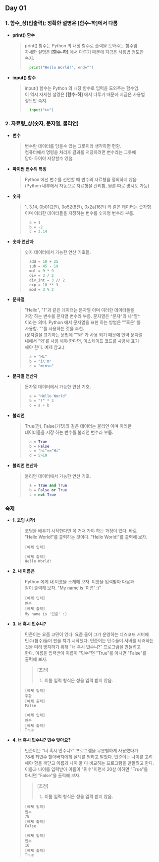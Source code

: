 ## Day 01

### 1. 함수_상(입출력); 정확한 설명은 [**함수-하**]에서 다룸

* **print() 함수**
  > print() 함수는 Python 의 내장 함수로 출력을 도와주는 함수임.\
  > 자세한 설명은 **[함수-하]** 에서 다루기 때문에 지금은 사용법 정도만\
  > 숙지.
  > ```python
  >   print("Hello World!", end="")
  > ```

* **input() 함수**
  > input() 함수는 Python 의 내장 함수로 입력을 도와주는 함수임.\
  > 이 역시 자세한 설명은 **[함수-하]** 에서 다루기 때문에 지금은 사용법\
  > 정도만 숙지.
  > ```python
  >   input(">>")
  > ```

### 2. 자료형_상(숫자, 문자열, 불리언)

* **변수**
  > 변수란 데이터를 담을수 있는 그릇이라 생각하면 편함.\
  > 컴퓨터에서 명령을 처리후 결과를 저장하려면 변수라는 그릇에\
  > 담아 두어야 저장할수 있음.

* **파이썬 변수의 특징**
  > Python 에선 변수를 선언할 때 변수의 자료형을 정의하지 않음\
  > (Python 내부에서 자동으로 자료형을 관리함, 물론 따로 명시도 가능)

* **숫자**
  > 1, 3.14, 0b01(2진), 0o52(8진), 0x2a(16진) 와 같은 데이터는 숫자형\
  > 이며 이러한 데이터들을 저장하는 변수를 숫자형 변수라 부름.
  > ```python
  >   a = 1
  >   b = -2
  >   c = 3.14
  > ```

* **숫자 연산자**
  > 숫자 데이터에서 가능한 연산 기호들.
  > ```python
  >   add = 10 + 25
  >   sub = 45 - 19
  >   mul = 9 * 9
  >   div = 3 / 2
  >   div_int = 3 // 2
  >   exp = 10 ** 3
  >   mod = 3 % 2
  > ```

* **문자열**
  > "Hello", "1"과 같은 데이터는 문자열 이며 이러한 데이터들을\
  > 저장 하는 변수를 문자열 변수라 부름. 문자열은 ^문자^의 나^열^\
  > 이라는 의미. Python 에서 문자열을 표현 하는 방법은 ""혹은''를\
  > 사용함. ""를 사용하는 것을 추천.\
  > (문자열을 표기하는 문법에 ""와''가 사용 되기 때문에 만약 문자열\
  > 내에서 "와'를 사용 해야 한다면, 이스케이프 코드를 사용해 표기\
  > 해야 한다. 예제 참고.)
  > ```python
  >   a = "Hi"
  >   b = "i\'m"
  >   c = "minsu"
  > ```

* **문자열 연산자**
  > 문자열 데이터에서 가능한 연산 기호.
  > ```python
  >   a = "Hello World"
  >   b = "!" * 3
  >   c = a + b
  > ```

* **불리언**
  > True(참), False(거짓)와 같은 데이터는 불리언 이며 이러한\
  > 데이터들을 저장 하는 변수를 불리언 변수라 부름.
  > ```python
  >   a = True
  >   b = False
  >   c = "hi"=="Hi"
  >   d = 5>10
  > ```

* **불리언 연산자**
  > 불리언 데이터에서 가능한 연산 기호.
  > ```python
  >   a = True and True
  >   b = False or True
  >   c = not True
  > ```

### 숙제

* **1. 코딩 시작!**
  > 코딩을 배우기 시작한다면 꼭 거쳐 가야 하는 과정이 있다. 바로\
  > "Hello World!"를 출력하는 것이다. "Hello World!"를 출력해 보자.
  > ```
  > [예제 입력]
  > 
  > [예제 출력]
  > Hello World!
  > ```

* **2. 내 이름은**
  > Python 에게 내 이름을 소개해 보자. 이름을 입력받아 다음과\
  > 같이 출력해 보자. "My name is '이름' :)"
  > ```
  > [예제 입력]
  > 민준
  > [예제 출력]
  > My name is '민준' :)
  > ```

* **3. 너 혹시 민수니?**
  > 민준이는 요즘 고민이 있다. 요즘 들어 그가 운영하는 디스코드 서버에\
  > 민수(혐수)들이 판을 치기 시작했다. 민준이는 민수들이 서버를 테러하는\
  > 것을 미리 방지하기 위해 "너 혹시 민수니?" 프로그램을 만들려고\
  > 한다. 이름을 입력받아 이름이 "민수"면 "True"를 아니면 "False"를\
  > 출력해 보자.
  > > [조건]
  > > 1. 이름 입력 형식은 성을 입력 받지 않음.
  >
  > ```
  > [예제 입력]
  > 주환
  > [예제 출력]
  > False
  > ```
  >
  > ```
  > [예제 입력]
  > 민수
  > [예제 출력]
  > True
  > ```

* **4. 너 혹시 민수니? 민수 맞아요?**
  > 민준이는 "너 혹시 민수니?" 프로그램을 무분별하게 사용했다가\
  > 78세 최민수 할아버지에게 실례를 범하고 말았다. 민준이는 나이를 고려\
  > 해야 함을 깨닫고 이름과 나이 둘 다 비교하는 프로그램을 만들려고 한다.\
  > 이름과 나이를 입력받아 이름이 "민수"이면서 20살 이하면 "True"를\
  > 아니면 "False"를 출력해 보자.
  > > [조건]
  > > 1. 이름 입력 형식은 성을 입력 받지 않음.
  >
  > ```
  > [예제 입력]
  > 민수
  > 78
  > [예제 출력]
  > False
  > ```
  >
  > ```
  > [예제 입력]
  > 민수
  > 16
  > [예제 출력]
  > True
  > ```
